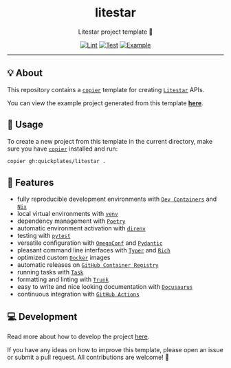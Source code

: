 <h1 align="center">litestar</h1>

<div align="center">

Litestar project template 🌠

[![Lint](https://github.com/quickplates/litestar/actions/workflows/lint.yaml/badge.svg)](https://github.com/quickplates/litestar/actions/workflows/lint.yaml)
[![Test](https://github.com/quickplates/litestar/actions/workflows/test.yaml/badge.svg)](https://github.com/quickplates/litestar/actions/workflows/test.yaml)
[![Example](https://github.com/quickplates/litestar/actions/workflows/example.yaml/badge.svg)](https://github.com/quickplates/litestar/actions/workflows/example.yaml)

</div>

---

## 💡 About

This repository contains a [`copier`](https://copier.readthedocs.io) template
for creating [`Litestar`](https://litestar.dev) APIs.

You can view the example project generated from this template
[**here**](https://github.com/quickplates/litestar-example).

## 📜 Usage

To create a new project from this template in the current directory,
make sure you have [`copier`](https://copier.readthedocs.io) installed and run:

```sh
copier gh:quickplates/litestar .
```

## 🚀 Features

- fully reproducible development environments with
  [`Dev Containers`](https://code.visualstudio.com/docs/remote/containers)
  and [`Nix`](https://nixos.org)
- local virtual environments with [`venv`](https://docs.python.org/3/library/venv.html)
- dependency management with [`Poetry`](https://python-poetry.org)
- automatic environment activation with [`direnv`](https://direnv.net)
- testing with [`pytest`](https://pytest.org)
- versatile configuration with [`OmegaConf`](https://omegaconf.readthedocs.io)
  and [`Pydantic`](https://docs.pydantic.dev/latest)
- pleasant command line interfaces with [`Typer`](https://typer.tiangolo.com)
  and [`Rich`](https://rich.readthedocs.io)
- optimized custom [`Docker`](https://www.docker.com) images
- automatic releases on [`GitHub Container Registry`](https://ghcr.io)
- running tasks with [`Task`](https://taskfile.dev)
- formatting and linting with [`Trunk`](https://trunk.io)
- easy to write and nice looking documentation
  with [`Docusaurus`](https://docusaurus.io)
- continuous integration with [`GitHub Actions`](https://github.com/features/actions)

## 💻 Development

Read more about how to develop the project
[here](https://github.com/quickplates/litestar/blob/main/CONTRIBUTING.md).

If you have any ideas on how to improve this template,
please open an issue or submit a pull request.
All contributions are welcome! 🤗
